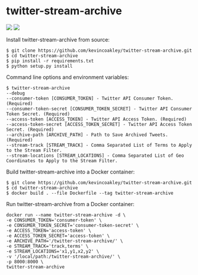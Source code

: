 # twitter-stream-archive

![](https://github.com/kevincoakley/twitter-stream-archive/workflows/Python%20package/badge.svg)
![](https://github.com/kevincoakley/twitter-stream-archive/workflows/Docker%20Image%20CI/badge.svg)

Install twitter-stream-archive from source:

    $ git clone https://github.com/kevincoakley/twitter-stream-archive.git
    $ cd twitter-stream-archive
    $ pip install -r requirements.txt
    $ python setup.py install
    
Command line options and environment variables:

    $ twitter-stream-archive
    --debug
    --consumer-token [CONSUMER_TOKEN] - Twitter API Consumer Token. (Required)
    --consumer-token-secret [CONSUMER_TOKEN_SECRET] - Twitter API Consumer Token Secret. (Required)
    --access-token [ACCESS_TOKEN] - Twitter API Access Token. (Required)
    --access-token-secret [ACCESS_TOKEN_SECRET] - Twitter API Access Token Secret. (Required)
    --archive-path [ARCHIVE_PATH] - Path to Save Archived Tweets. (Required)
    --stream-track [STREAM_TRACK] - Comma Separated List of Terms to Apply to the Stream Filter.
    --stream-locations [STREAM_LOCATIONS] - Comma Separated List of Geo Coordinates to Apply to the Stream Filter.
    
Build twitter-stream-archive into a Docker container:

    $ git clone https://github.com/kevincoakley/twitter-stream-archive.git
    $ cd twitter-stream-archive
    $ docker build . --file Dockerfile --tag twitter-stream-archive
    
Run twitter-stream-archive from a Docker container:

    docker run --name twitter-stream-archive -d \
    -e CONSUMER_TOKEN='consumer-token' \
    -e CONSUMER_TOKEN_SECRET='consumer-token-secret' \
    -e ACCESS_TOKEN='access-token' \
    -e ACCESS_TOKEN_SECRET='access-token' \
    -e ARCHIVE_PATH='/twitter-stream-archive/' \
    -e STREAM_TRACK='track,terms' \
    -e STREAM_LOCATIONS='x1,y1,x2,y2' \
    -v '/local/path:/twitter-stream-archive/' \
    -p 8000:8000 \
    twitter-stream-archive